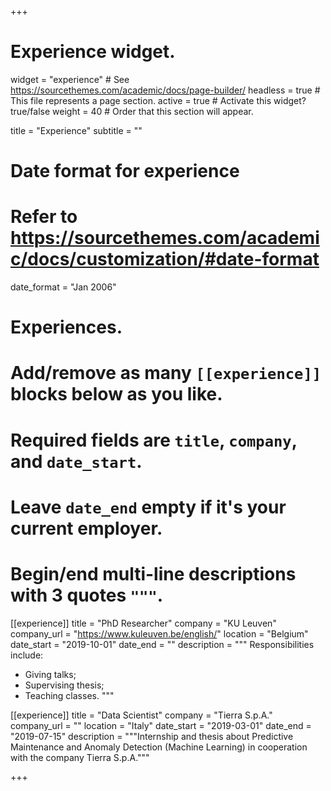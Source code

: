 +++
# Experience widget.
widget = "experience"  # See https://sourcethemes.com/academic/docs/page-builder/
headless = true  # This file represents a page section.
active = true  # Activate this widget? true/false
weight = 40  # Order that this section will appear.

title = "Experience"
subtitle = ""

# Date format for experience
#   Refer to https://sourcethemes.com/academic/docs/customization/#date-format
date_format = "Jan 2006"

# Experiences.
#   Add/remove as many `[[experience]]` blocks below as you like.
#   Required fields are `title`, `company`, and `date_start`.
#   Leave `date_end` empty if it's your current employer.
#   Begin/end multi-line descriptions with 3 quotes `"""`.
[[experience]]
  title = "PhD Researcher"
  company = "KU Leuven"
  company_url = "https://www.kuleuven.be/english/"
  location = "Belgium"
  date_start = "2019-10-01"
  date_end = ""
  description = """
  Responsibilities include:

  * Giving talks;
  * Supervising thesis;
  * Teaching classes.
  """

[[experience]]
  title = "Data Scientist"
  company = "Tierra S.p.A."
  company_url = ""
  location = "Italy"
  date_start = "2019-03-01"
  date_end = "2019-07-15"
  description = """Internship and thesis about Predictive Maintenance and Anomaly Detection (Machine Learning) in cooperation with the company Tierra S.p.A."""

+++
